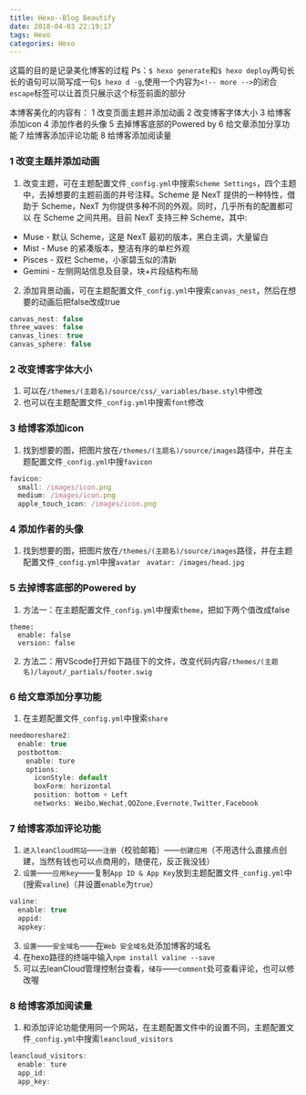 ```yaml
---
title: Hexo--Blog Beautify
date: 2018-04-03 22:19:17
tags: Hexo
categories: Hexo
---
```


这篇的目的是记录美化博客的过程
<escape><!-- more --></escape>
Ps：`$ hexo generate`和`$ hexo deploy`两句长长的语句可以简写成一句`$ hexo d -g`,使用一个内容为`<!-- more -->`的闭合`escape`标签可以让首页只展示这个标签前面的部分

本博客美化的内容有：
1 改变页面主题并添加动画
2 改变博客字体大小
3 给博客添加icon
4 添加作者的头像
5 去掉博客底部的Powered by
6 给文章添加分享功能
7 给博客添加评论功能
8 给博客添加阅读量

### 1 改变主题并添加动画
1. 改变主题，可在主题配置文件`_config.yml`中搜索`Scheme Settings`，四个主题中，去掉想要的主题前面的井号注释。Scheme 是 NexT 提供的一种特性，借助于 Scheme，NexT 为你提供多种不同的外观。同时，几乎所有的配置都可以 在 Scheme 之间共用。目前 NexT 支持三种 Scheme，其中:
  * Muse - 默认 Scheme，这是 NexT 最初的版本，黑白主调，大量留白
  * Mist - Muse 的紧凑版本，整洁有序的单栏外观
  * Pisces - 双栏 Scheme，小家碧玉似的清新
  * Gemini - 左侧网站信息及目录，块+片段结构布局 

2. 添加背景动画，可在主题配置文件`_config.yml`中搜索`canvas_nest`，然后在想要的动画后把false改成true
```javascript
canvas_nest: false
three_waves: false
canvas_lines: true
canvas_sphere: false
```

### 2 改变博客字体大小
1. 可以在`/themes/(主题名)/source/css/_variables/base.styl`中修改
2. 也可以在主题配置文件`_config.yml`中搜索`font`修改

### 3 给博客添加icon
1. 找到想要的图，把图片放在`/themes/(主题名)/source/images`路径中，并在主题配置文件`_config.yml`中搜`favicon `
```javascript
favicon:
  small: /images/icon.png
  medium: /images/icon.png
  apple_touch_icon: /images/icon.png
```
### 4 添加作者的头像
1. 找到想要的图，把图片放在`/themes/(主题名)/source/images`路径，并在主题配置文件`_config.yml`中搜`avatar `
`avatar: /images/head.jpg`

### 5 去掉博客底部的Powered by
1. 方法一：在主题配置文件`_config.yml`中搜索`theme`，把如下两个值改成false
```
theme:
  enable: false
  version: false
```
2. 方法二：用VScode打开如下路径下的文件，改变代码内容`/themes/(主题名)/layout/_partials/footer.swig`

### 6 给文章添加分享功能
1. 在主题配置文件`_config.yml`中搜索`share`
```javascript
needmoreshare2:
  enable: true
  postbottom:
    enable: ture
    options:
      iconStyle: default
      boxForm: horizontal
      position: bottom + Left
      networks: Weibo,Wechat,QQZone,Evernote,Twitter,Facebook
```

### 7 给博客添加评论功能
1. `进入leanCloud网站`——`注册`（校验邮箱）——`创建应用`（不用选什么直接点创建，当然有钱也可以点商用的，随便花，反正我没钱）
2. `设置`——`应用key`——复制`App ID & App Key`放到主题配置文件`_config.yml`中(搜索`valine`)（并设置`enable`为`true`）
```javascript
valine:
  enable: true
  appid:     
  appkey:   
```
3. `设置`——`安全域名`——在`Web 安全域名`处添加博客的域名	
4. 在hexo路径的终端中输入`npm install valine --save`
5. 可以去leanCloud管理控制台查看，`储存`——`comment`处可查看评论，也可以修改喔
		
### 8 给博客添加阅读量
1. 和添加评论功能使用同一个网站，在主题配置文件中的设置不同，主题配置文件`_config.yml`中搜索`leancloud_visitors`
```javascript
leancloud_visitors:
  enable: ture
  app_id: 
  app_key: 
```
